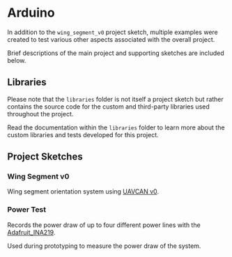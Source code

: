 # Arduino

In addition to the `wing_segment_v0` project sketch, multiple examples were created to test various other aspects associated with the overall project.

Brief descriptions of the main project and supporting sketches are included below.

## Libraries

Please note that the `libraries` folder is not itself a project sketch but rather contains the source code for the custom and third-party libraries used throughout the project. 

Read the documentation within the `libraries` folder to learn more about the custom libraries and tests developed for this project.
 
## Project Sketches

### Wing Segment v0

Wing segment orientation system using [UAVCAN v0](https://legacy.uavcan.org/).

### Power Test

Records the power draw of up to four different power lines with the [Adafruit_INA219](https://www.adafruit.com/product/904).

Used during prototyping to measure the power draw of the system.
